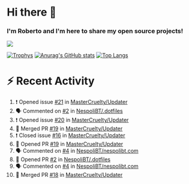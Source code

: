 # Hi there 👋
### I'm Roberto and I'm here to share my open source projects!

<img src="https://komarev.com/ghpvc/?username=mastercruelty&label=Profile views&color=0e75b6"><br>

[![Trophys](https://github-profile-trophy.vercel.app/?username=mastercruelty)](https://github.com/ryo-ma/github-profile-trophy)
[![Anurag's GitHub stats](https://github-readme-stats.vercel.app/api?username=mastercruelty&show_icons=true&theme=tokyonight)](https://github.com/anuraghazra/github-readme-stats)
[![Top Langs](https://github-readme-stats.vercel.app/api/top-langs/?username=mastercruelty&layout=compact)](https://github.com/anuraghazra/github-readme-stats)

# :zap: Recent Activity
<!--START_SECTION:activity-->
1. ❗️ Opened issue [#21](https://github.com/MasterCruelty/Updater/issues/21) in [MasterCruelty/Updater](https://github.com/MasterCruelty/Updater)
2. 🗣 Commented on [#2](https://github.com/NespoliBT/.dotfiles/issues/2) in [NespoliBT/.dotfiles](https://github.com/NespoliBT/.dotfiles)
3. ❗️ Opened issue [#20](https://github.com/MasterCruelty/Updater/issues/20) in [MasterCruelty/Updater](https://github.com/MasterCruelty/Updater)
4. 🎉 Merged PR [#19](https://github.com/MasterCruelty/Updater/pull/19) in [MasterCruelty/Updater](https://github.com/MasterCruelty/Updater)
5. ❗️ Closed issue [#16](https://github.com/MasterCruelty/Updater/issues/16) in [MasterCruelty/Updater](https://github.com/MasterCruelty/Updater)
6. 💪 Opened PR [#19](https://github.com/MasterCruelty/Updater/pull/19) in [MasterCruelty/Updater](https://github.com/MasterCruelty/Updater)
7. 🗣 Commented on [#4](https://github.com/NespoliBT/nespolibt.com/issues/4) in [NespoliBT/nespolibt.com](https://github.com/NespoliBT/nespolibt.com)
8. 💪 Opened PR [#2](https://github.com/NespoliBT/.dotfiles/pull/2) in [NespoliBT/.dotfiles](https://github.com/NespoliBT/.dotfiles)
9. 🗣 Commented on [#4](https://github.com/NespoliBT/nespolibt.com/issues/4) in [NespoliBT/nespolibt.com](https://github.com/NespoliBT/nespolibt.com)
10. 🎉 Merged PR [#18](https://github.com/MasterCruelty/Updater/pull/18) in [MasterCruelty/Updater](https://github.com/MasterCruelty/Updater)
<!--END_SECTION:activity-->
